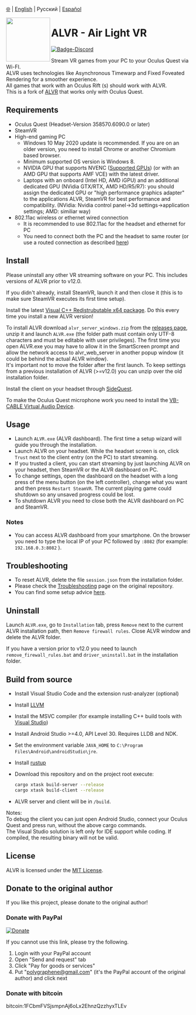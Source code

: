 [🌐](https://github.com/5he1n/ALVR) | [English](https://github.com/5he1n/ALVR) | Русский | [Español](https://github.com/5he1n/ALVR/blob/README-experiment/README-loc/README-es.md)

<img align="left" width="120" height="120" src="https://github.com/JackD83/ALVR/blob/master/server_release_template/web_gui/web_hi_res_512.png">

# ALVR - Air Light VR

[![Badge-Discord]][Link-Discord]

Stream VR games from your PC to your Oculus Quest via Wi-FI.  
ALVR uses technologies like Asynchronous Timewarp and Fixed Foveated Rendering for a smoother experience.  
All games that work with an Oculus Rift (s) should work with ALVR.  
This is a fork of [ALVR](https://github.com/polygraphene/ALVR) that works only with Oculus Quest.

## Requirements

- Oculus Quest (Headset-Version 358570.6090.0 or later)
- SteamVR
- High-end gaming PC
  - Windows 10 May 2020 update is recommended. If you are on an older version, you need to install Chrome or another Chromium based browser.
  - Minimum supported OS version is Windows 8.
  - NVIDIA GPU that supports NVENC ([Supported GPUs](https://github.com/polygraphene/ALVR/wiki/Supported-GPU)) (or with an AMD GPU that supports AMF VCE) with the latest driver.
  - Laptops with an onboard (Intel HD, AMD iGPU) and an additional dedicated GPU (NVidia GTX/RTX, AMD HD/R5/R7): you should assign the dedicated GPU or "high performance graphics adapter" to the applications ALVR, SteamVR for best performance and compatibility. (NVidia: Nvidia control panel->3d settings->application settings; AMD: similiar way)
- 802.11ac wireless or ethernet wired connection
  - It is recommended to use 802.11ac for the headset and ethernet for PC
  - You need to connect both the PC and the headset to same router (or use a routed connection as described [here](https://github.com/JackD83/ALVR/wiki/ALVR-client-and-server-on-separate-networks))

## Install

Please uninstall any other VR streaming software on your PC. This includes versions of ALVR prior to v12.0.

If you didn't already, install SteamVR, launch it and then close it (this is to make sure SteamVR executes its first time setup).

Install the latest [Visual C++ Redistrubutable x64 package](https://support.microsoft.com/en-us/help/2977003/the-latest-supported-visual-c-downloads). Do this every time you install a new ALVR version!

To install ALVR download `alvr_server_windows.zip` from the [releases page](https://github.com/JackD83/ALVR/releases), unzip it and launch `ALVR.exe` (the folder path must contain only UTF-8 characters and must be editable with user privileges). The first time you open ALVR.exe you may have to allow it in the SmartScreen prompt and allow the network access to alvr_web_server in another popup window (it could be behind the actual ALVR window).  
It's important not to move the folder after the first launch. To keep settings from a previous installation of ALVR (>=v12.0) you can unzip over the old installation folder.

Install the client on your headset through [SideQuest](https://sidequestvr.com/).

To make the Oculus Quest microphone work you need to install the [VB-CABLE Virtual Audio Device](https://www.vb-audio.com/Cable/).

## Usage

- Launch `ALVR.exe` (ALVR dashboard). The first time a setup wizard will guide you through the installation.
- Launch ALVR on your headset. While the headset screen is on, click `Trust` next to the client entry (on the PC) to start streaming.
- If you trusted a client, you can start streaming by just launching ALVR on your headset, then SteamVR or the ALVR dashboard on PC.
- To change settings, open the dashboard on the headset with a long press of the menu button (on the left controller), change what you want and then press `Restart SteamVR`. The current playing game could shutdown so any unsaved progress could be lost.
- To shutdown ALVR you need to close both the ALVR dashboard on PC and SteamVR.

### Notes

- You can access ALVR dashboard from your smartphone. On the browser you need to type the local IP of your PC followed by `:8082` (for example: `192.168.0.3:8082` ).

## Troubleshooting

- To reset ALVR, delete the file `session.json` from the installation folder.
- Please check the [Troubleshooting](https://github.com/polygraphene/ALVR/wiki/Troubleshooting) page on the original repository.
- You can find some setup advice [here](https://github.com/JackD83/ALVR/wiki/Setup-advice).

## Uninstall

Launch `ALVR.exe`, go to `Installation` tab, press `Remove` next to the current ALVR installation path, then `Remove firewall rules`. Close ALVR window and delete the ALVR folder.

If you have a version prior to v12.0 you need to launch `remove_firewall_rules.bat` and `driver_uninstall.bat` in the installation folder.

## Build from source

- Install Visual Studio Code and the extension rust-analyzer (optional)
- Install [LLVM](https://releases.llvm.org/download.html)
- Install the MSVC compiler (for example installing C++ build tools with [Visual Studio](https://visualstudio.microsoft.com/downloads))
- Install Android Studio >=4.0, API Level 30. Requires LLDB and NDK.
- Set the environment variable `JAVA_HOME` to `C:\Program Files\Android\androidStudio\jre`.
- Install [rustup](https://rustup.rs/)
- Download this repository and on the project root execute:

    ```bash
    cargo xtask build-server --release
    cargo xtask build-client --release
    ```

- ALVR server and client will be in `/build`.

Notes:  
To debug the client you can just open Android Studio, connect your Oculus Quest and press run, without the above cargo commands.  
The Visual Studio solution is left only for IDE support while coding. If compiled, the resulting binary will not be valid.

## License

ALVR is licensed under the [MIT License](LICENSE).

## Donate to the original author

If you like this project, please donate to the original author!

### Donate with PayPal

[![Donate](https://img.shields.io/badge/Donate-PayPal-green.svg)](https://www.paypal.com/cgi-bin/webscr?cmd=_donations&business=polygraphene@gmail.com&lc=US&item_name=Donate+for+ALVR+developer&no_note=0&cn=&curency_code=USD&bn=PP-DonationsBF:btn_donateCC_LG.gif:NonHosted)

If you cannot use this link, please try the following.

1. Login with your PayPal account
2. Open "Send and request" tab
3. Click "Pay for goods or services"
4. Put "polygraphene@gmail.com" (it's the PayPal account of the original author) and click next

### Donate with bitcoin

bitcoin:1FCbmFVSjsmpnAj6oLx2EhnzQzzhyxTLEv

[Badge-Discord]: https://img.shields.io/discord/720612397580025886?style=for-the-badge&logo=discord "Join us on Discord"
[Link-Discord]: https://discord.gg/KbKk3UM
